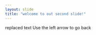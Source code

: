 ```yaml
---
layout: slide
title: "welcome to out second slide!"
---
```

replaced text
Use the left arrow to go back
